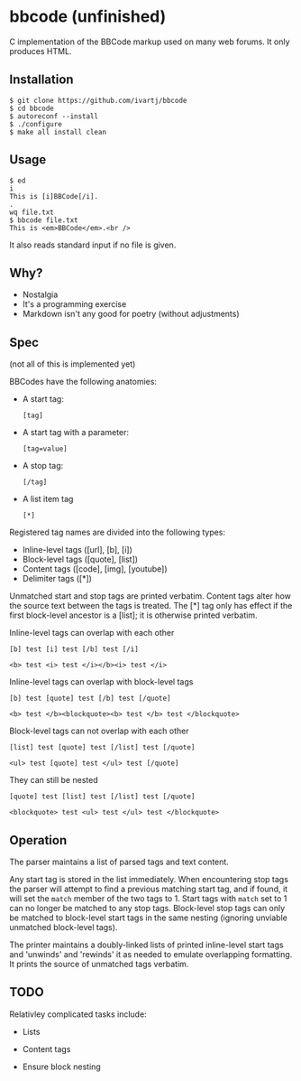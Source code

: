 bbcode (unfinished)
======

C implementation of the BBCode markup used on many web forums. It only produces HTML.

Installation
------------

    $ git clone https://github.com/ivartj/bbcode
    $ cd bbcode
    $ autoreconf --install
    $ ./configure
    $ make all install clean

Usage
-----

    $ ed
    i
    This is [i]BBCode[/i].
    .
    wq file.txt
    $ bbcode file.txt
    This is <em>BBCode</em>.<br />

It also reads standard input if no file is given.

Why?
----

 * Nostalgia
 * It's a programming exercise
 * Markdown isn't any good for poetry (without adjustments)

Spec
----

(not all of this is implemented yet)

BBCodes have the following anatomies:

 * A start tag:

       [tag]

 * A start tag with a parameter:

       [tag=value]

 * A stop tag:

       [/tag]

 * A list item tag

       [*]

Registered tag names are divided into the following types:

 * Inline-level tags ([url], [b], [i])
 * Block-level tags ([quote], [list])
 * Content tags ([code], [img], [youtube])
 * Delimiter tags ([*])

Unmatched start and stop tags are printed verbatim.
Content tags alter how the source text between the tags is treated.
The [*] tag only has effect if the first block-level ancestor is a [list]; it is otherwise printed verbatim.

Inline-level tags can overlap with each other

    [b] test [i] test [/b] test [/i]

    <b> test <i> test </i></b><i> test </i>

Inline-level tags can overlap with block-level tags

    [b] test [quote] test [/b] test [/quote]

    <b> test </b><blockquote><b> test </b> test </blockquote>

Block-level tags can not overlap with each other

    [list] test [quote] test [/list] test [/quote]

    <ul> test [quote] test </ul> test [/quote]

They can still be nested

    [quote] test [list] test [/list] test [/quote]

    <blockquote> test <ul> test </ul> test </blockquote>


Operation
---------

The parser maintains a list of parsed tags and text content.

Any start tag is stored in the list immediately. When encountering stop tags the parser will attempt to find a previous matching start tag, and if found, it will set the `match` member of the two tags to 1. Start tags with `match` set to 1 can no longer be matched to any stop tags. Block-level stop tags can only be matched to block-level start tags in the same nesting (ignoring unviable unmatched block-level tags).

The printer maintains a doubly-linked lists of printed inline-level start tags and 'unwinds' and 'rewinds' it as needed to emulate overlapping formatting. It prints the source of unmatched tags verbatim.

TODO
----

Relativley complicated tasks include:

 * Lists

 * Content tags

 * Ensure block nesting